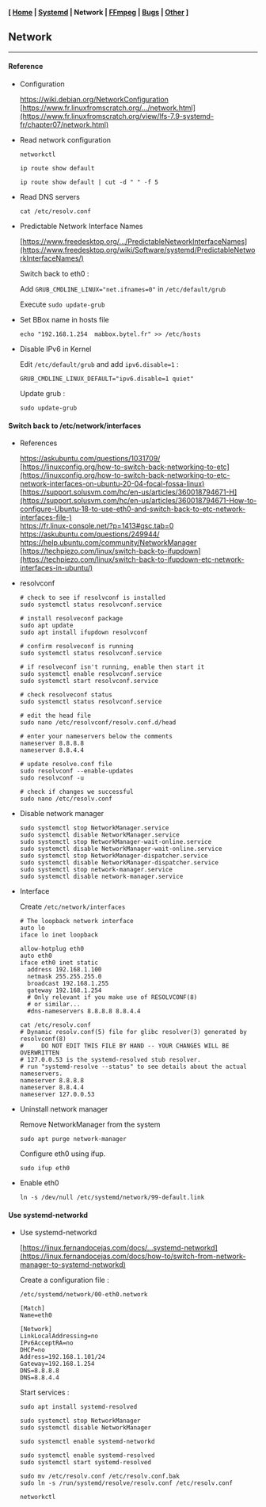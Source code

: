 <link href="style.css" rel="stylesheet"></link>

**[ [Home](00-Home.html) | [Systemd](01-Systemd.html) | Network | [FFmpeg](03-FFmpeg.html) | [Bugs](04-Bugs.html) | [Other](99-Other.html) ]**

## Network

---

#### Reference

* Configuration
    
    https://wiki.debian.org/NetworkConfiguration  
    [https://www.fr.linuxfromscratch.org/.../network.html](https://www.fr.linuxfromscratch.org/view/lfs-7.9-systemd-fr/chapter07/network.html)  

* Read network configuration
    
    `networkctl`
    
    `ip route show default`
    
    `ip route show default | cut -d " " -f 5`

* Read DNS servers
    
    `cat /etc/resolv.conf`

* Predictable Network Interface Names
    
    [https://www.freedesktop.org/.../PredictableNetworkInterfaceNames](https://www.freedesktop.org/wiki/Software/systemd/PredictableNetworkInterfaceNames/)  
    
    Switch back to eth0 :
    
    Add `GRUB_CMDLINE_LINUX="net.ifnames=0"` in `/etc/default/grub`
    
    Execute `sudo update-grub`
    
* Set BBox name in hosts file

    `echo "192.168.1.254  mabbox.bytel.fr" >> /etc/hosts`

* Disable IPv6 in Kernel

    Edit `/etc/default/grub` and add `ipv6.disable=1` :
    
    `GRUB_CMDLINE_LINUX_DEFAULT="ipv6.disable=1 quiet"`

    Update grub :

    `sudo update-grub`


#### Switch back to /etc/network/interfaces

* References
    
    https://askubuntu.com/questions/1031709/  
    [https://linuxconfig.org/how-to-switch-back-networking-to-etc](https://linuxconfig.org/how-to-switch-back-networking-to-etc-network-interfaces-on-ubuntu-20-04-focal-fossa-linux)  
    [https://support.solusvm.com/hc/en-us/articles/360018794671-H](https://support.solusvm.com/hc/en-us/articles/360018794671-How-to-configure-Ubuntu-18-to-use-eth0-and-switch-back-to-etc-network-interfaces-file-)  
    https://fr.linux-console.net/?p=1413#gsc.tab=0  
    https://askubuntu.com/questions/249944/  
    https://help.ubuntu.com/community/NetworkManager  
    [https://techpiezo.com/linux/switch-back-to-ifupdown](https://techpiezo.com/linux/switch-back-to-ifupdown-etc-network-interfaces-in-ubuntu/)  

* resolvconf
    
    
    ```
    # check to see if resolvconf is installed
    sudo systemctl status resolvconf.service

    # install resolveconf package
    sudo apt update
    sudo apt install ifupdown resolvconf

    # confirm resolveconf is running
    sudo systemctl status resolvconf.service

    # if resolveconf isn't running, enable then start it
    sudo systemctl enable resolvconf.service
    sudo systemctl start resolvconf.service

    # check resolveconf status
    sudo systemctl status resolvconf.service

    # edit the head file
    sudo nano /etc/resolvconf/resolv.conf.d/head

    # enter your nameservers below the comments
    nameserver 8.8.8.8
    nameserver 8.8.4.4

    # update resolve.conf file
    sudo resolvconf --enable-updates
    sudo resolvconf -u

    # check if changes we successful
    sudo nano /etc/resolv.conf
    ```

* Disable network manager

    ```
    sudo systemctl stop NetworkManager.service
    sudo systemctl disable NetworkManager.service
    sudo systemctl stop NetworkManager-wait-online.service
    sudo systemctl disable NetworkManager-wait-online.service
    sudo systemctl stop NetworkManager-dispatcher.service
    sudo systemctl disable NetworkManager-dispatcher.service
    sudo systemctl stop network-manager.service
    sudo systemctl disable network-manager.service
    ```

* Interface
    
    Create `/etc/network/interfaces`

    ```
    # The loopback network interface
    auto lo
    iface lo inet loopback

    allow-hotplug eth0
    auto eth0
    iface eth0 inet static
      address 192.168.1.100
      netmask 255.255.255.0
      broadcast 192.168.1.255
      gateway 192.168.1.254
      # Only relevant if you make use of RESOLVCONF(8)
      # or similar...
      #dns-nameservers 8.8.8.8 8.8.4.4
    ```

    ```
    cat /etc/resolv.conf 
    # Dynamic resolv.conf(5) file for glibc resolver(3) generated by resolvconf(8)
    #     DO NOT EDIT THIS FILE BY HAND -- YOUR CHANGES WILL BE OVERWRITTEN
    # 127.0.0.53 is the systemd-resolved stub resolver.
    # run "systemd-resolve --status" to see details about the actual nameservers.
    nameserver 8.8.8.8
    nameserver 8.8.4.4
    nameserver 127.0.0.53
    ```

* Uninstall network manager

    Remove NetworkManager from the system

    ```
    sudo apt purge network-manager
    ```

    Configure eth0 using ifup.

    ```
    sudo ifup eth0
    ```

* Enable eth0

    `ln -s /dev/null /etc/systemd/network/99-default.link`
    

#### Use systemd-networkd

* Use systemd-networkd
    
    [https://linux.fernandocejas.com/docs/...systemd-networkd](https://linux.fernandocejas.com/docs/how-to/switch-from-network-manager-to-systemd-networkd)  
    
    Create a configuration file :
    
    `/etc/systemd/network/00-eth0.network`

    ```
    [Match]
    Name=eth0

    [Network]
    LinkLocalAddressing=no
    IPv6AcceptRA=no
    DHCP=no
    Address=192.168.1.101/24
    Gateway=192.168.1.254
    DNS=8.8.8.8
    DNS=8.8.4.4
    ```
    
    Start services :
    
    ```
    sudo apt install systemd-resolved

    sudo systemctl stop NetworkManager
    sudo systemctl disable NetworkManager

    sudo systemctl enable systemd-networkd

    sudo systemctl enable systemd-resolved
    sudo systemctl start systemd-resolved

    sudo mv /etc/resolv.conf /etc/resolv.conf.bak
    sudo ln -s /run/systemd/resolve/resolv.conf /etc/resolv.conf

    networkctl
    ```

<!--

* Disable IPv6

    In `/etc/sysctl.conf` add the following :
    
    ```
    net.ipv6.conf.all.disable_ipv6 = 1
    net.ipv6.conf.default.disable_ipv6 = 1
    net.ipv6.conf.lo.disable_ipv6 = 1
    net.ipv6.conf.tun0.disable_ipv6 = 1
    ```
    
    Reboot the system.

-->


